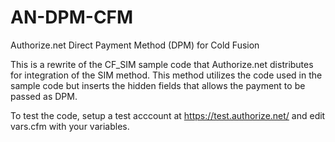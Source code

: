 AN-DPM-CFM
==========

Authorize.net Direct Payment Method (DPM) for Cold Fusion

This is a rewrite of the CF_SIM sample code that Authorize.net distributes for integration of the SIM method.
This method utilizes the code used in the sample code but inserts the hidden fields that allows the payment 
to be passed as DPM.

To test the code, setup a test acccount at https://test.authorize.net/ and edit vars.cfm with your variables.
